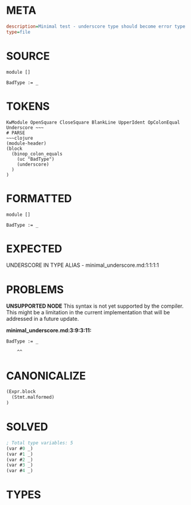 # META
~~~ini
description=Minimal test - underscore type should become error type
type=file
~~~
# SOURCE
~~~roc
module []

BadType := _
~~~
# TOKENS
~~~text
KwModule OpenSquare CloseSquare BlankLine UpperIdent OpColonEqual Underscore ~~~
# PARSE
~~~clojure
(module-header)
(block
  (binop_colon_equals
    (uc "BadType")
    (underscore)
  )
)
~~~
# FORMATTED
~~~roc
module []

BadType := _
~~~
# EXPECTED
UNDERSCORE IN TYPE ALIAS - minimal_underscore.md:1:1:1:1
# PROBLEMS
**UNSUPPORTED NODE**
This syntax is not yet supported by the compiler.
This might be a limitation in the current implementation that will be addressed in a future update.

**minimal_underscore.md:3:9:3:11:**
```roc
BadType := _
```
        ^^


# CANONICALIZE
~~~clojure
(Expr.block
  (Stmt.malformed)
)
~~~
# SOLVED
~~~clojure
; Total type variables: 5
(var #0 _)
(var #1 _)
(var #2 _)
(var #3 _)
(var #4 _)
~~~
# TYPES
~~~roc
~~~
